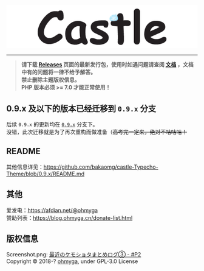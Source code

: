 <p align="center">
  <img src="docs/static/img/banner.png">
</p>

---

> **请下载 [Releases](https://github.com/ohmyga233/castle-Typecho-Theme/releases) 页面的最新发行包，使用时如遇问题请查阅 [文档](https://castle.baka.show/) ，文档中有的问题将一律不给予解答。**
<br>**禁止删除主题版权信息。**
<br>**PHP 版本必须 >= 7.0 才能正常使用！**

## 0.9.x 及以下的版本已经迁移到 `0.9.x` 分支
后续 `0.9.x` 的更新均在 [`0.9.x`](https://github.com/bakaomg/castle-Typecho-Theme/tree/0.9.x) 分支下。<br>
没错，此次迁移就是为了再次重构而做准备（~~高考完一定来，绝对不咕咕咕！~~

## README
其他信息详见：https://github.com/bakaomg/castle-Typecho-Theme/blob/0.9.x/README.md

## 其他
爱发电：https://afdian.net/@ohmyga<br>
赞助列表：https://blog.ohmyga.cn/donate-list.html<br>

## 版权信息
Screenshot.png: [最近のケモショタまとめログ③ - #P2](https://www.pixiv.net/artworks/66074820?p=2)<br>
Copyright &copy; 2018-? [ohmyga](https://github.com/bakaomg), under GPL-3.0 License
